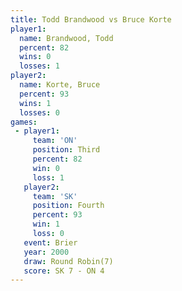 ```yaml
---
title: Todd Brandwood vs Bruce Korte
player1:               
  name: Brandwood, Todd
  percent: 82          
  wins: 0              
  losses: 1            
player2:               
  name: Korte, Bruce   
  percent: 93          
  wins: 1              
  losses: 0            
games:
 - player1:         
     team: 'ON'     
     position: Third
     percent: 82    
     win: 0         
     loss: 1        
   player2:          
     team: 'SK'      
     position: Fourth
     percent: 93     
     win: 1          
     loss: 0         
   event: Brier        
   year: 2000          
   draw: Round Robin(7)
   score: SK 7 - ON 4  
---
```

